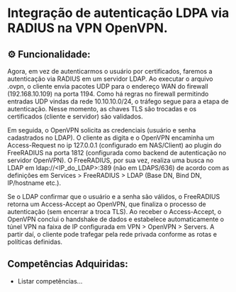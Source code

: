 # Integração de autenticação LDPA via RADIUS na VPN OpenVPN.

## ⚙️ Funcionalidade:

Agora, em vez de autenticarmos o usuário por certificados, faremos a autenticação via RADIUS em um servidor LDAP.
Ao executar o arquivo .ovpn, o cliente envia pacotes UDP para o endereço WAN do firewall (192.168.10.109) na porta 1194. Como há regras no firewall permitindo entradas UDP vindas da rede 10.10.10.0/24, o tráfego segue para a etapa de autenticação. Nesse momento, as chaves TLS são trocadas e os certificados (cliente e servidor) são validados.

Em seguida, o OpenVPN solicita as credenciais (usuário e senha cadastrados no LDAP). O cliente as digita e o OpenVPN encaminha um Access-Request no ip 127.0.0.1 (configurado em NAS/Client) ao plugin do FreeRADIUS na porta 1812 (configurada como backend de autenticação no servidor OpenVPN). O FreeRADIUS, por sua vez, realiza uma busca no LDAP em ldap://<IP_do_LDAP>:389 (não em LDAPS/636) de acordo com as definições em Services > FreeRADIUS > LDAP (Base DN, Bind DN, IP/hostname etc.).

Se o LDAP confirmar que o usuário e a senha são válidos, o FreeRADIUS retorna um Access-Accept ao OpenVPN, que finaliza o processo de autenticação (sem encerrar a troca TLS). Ao receber o Access-Accept, o OpenVPN conclui o handshake de dados e estabelece automaticamente o túnel VPN na faixa de IP configurada em VPN > OpenVPN > Servers. A partir daí, o cliente pode trafegar pela rede privada conforme as rotas e políticas definidas.

## Competências Adquiridas:

- Listar competências...